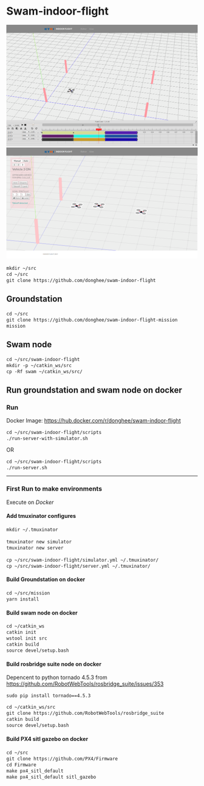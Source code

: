 # Swam-indoor-flight


![Timeline Editor](screenshot-editor.png?raw=true "Timeline Editor")
![Live Viewer](screenshot-live.png?raw=true "Live Viewer")


```
mkdir ~/src
cd ~/src
git clone https://github.com/donghee/swam-indoor-flight 
```

## Groundstation

```
cd ~/src
git clone https://github.com/donghee/swam-indoor-flight-mission mission  
```

## Swam node

```
cd ~/src/swam-indoor-flight 
mkdir -p ~/catkin_ws/src
cp -Rf swam ~/catkin_ws/src/
```

## Run groundstation and swam node on docker

### Run 

Docker Image: https://hub.docker.com/r/donghee/swam-indoor-flight

```
cd ~/src/swam-indoor-flight/scripts
./run-server-with-simulator.sh
```

OR

```
cd ~/src/swam-indoor-flight/scripts
./run-server.sh
```

----

### First Run to make environments

Execute on *Docker*

#### Add tmuxinator configures 

```
mkdir ~/.tmuxinator

tmuxinator new simulator
tmuxinator new server

cp ~/src/swam-indoor-flight/simulator.yml ~/.tmuxinator/
cp ~/src/swam-indoor-flight/server.yml ~/.tmuxinator/
```

#### Build Groundstation on docker

```
cd ~/src/mission
yarn install
```

#### Build swam node on docker

```
cd ~/catkin_ws
catkin init
wstool init src
catkin build
source devel/setup.bash
```

#### Build rosbridge suite node on docker

Depencent to python tornado 4.5.3 from https://github.com/RobotWebTools/rosbridge_suite/issues/353

```
sudo pip install tornado==4.5.3
```


```
cd ~/catkin_ws/src
git clone https://github.com/RobotWebTools/rosbridge_suite
catkin build
source devel/setup.bash
```


#### Build PX4 sitl gazebo on docker

```
cd ~/src
git clone https://github.com/PX4/Firmware
cd Firmware
make px4_sitl_default
make px4_sitl_default sitl_gazebo
```

